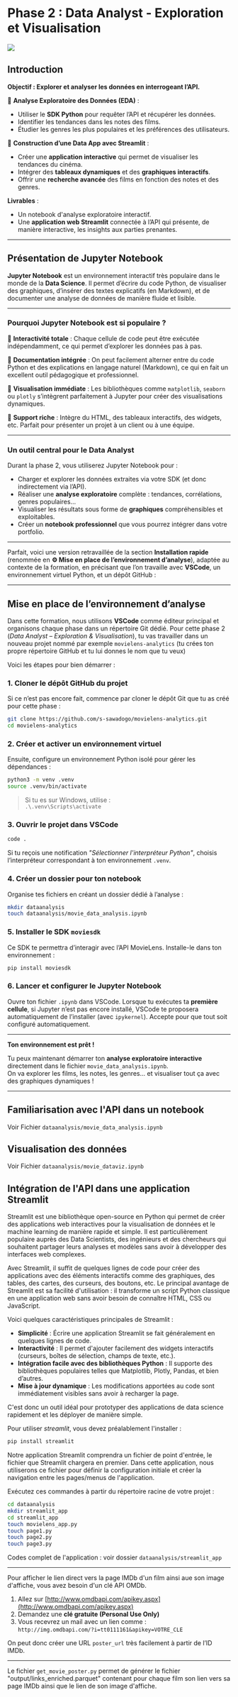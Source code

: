 # **Phase 2 : Data Analyst - Exploration et Visualisation**  

![](assets/phase1_architecture.png)

## Introduction

**Objectif : Explorer et analyser les données en interrogeant l’API.**  

🔹 **Analyse Exploratoire des Données (EDA)** :  
- Utiliser le **SDK Python** pour requêter l’API et récupérer les données.  
- Identifier les tendances dans les notes des films.  
- Étudier les genres les plus populaires et les préférences des utilisateurs.  

🔹 **Construction d’une Data App avec Streamlit** :  
- Créer une **application interactive** qui permet de visualiser les tendances du cinéma.  
- Intégrer des **tableaux dynamiques** et des **graphiques interactifs**.  
- Offrir une **recherche avancée** des films en fonction des notes et des genres.  

**Livrables** :  
- Un notebook d'analyse exploratoire interactif.  
- Une **application web Streamlit** connectée à l’API qui présente, de manière interactive, les insights aux parties prenantes.

---

## Présentation de Jupyter Notebook

**Jupyter Notebook** est un environnement interactif très populaire dans le monde de la **Data Science**. Il permet d’écrire du code Python, de visualiser des graphiques, d’insérer des textes explicatifs (en Markdown), et de documenter une analyse de données de manière fluide et lisible.

---

### Pourquoi Jupyter Notebook est si populaire ?

🔹 **Interactivité totale** : Chaque cellule de code peut être exécutée indépendamment, ce qui permet d’explorer les données pas à pas.

🔹 **Documentation intégrée** : On peut facilement alterner entre du code Python et des explications en langage naturel (Markdown), ce qui en fait un excellent outil pédagogique et professionnel.

🔹 **Visualisation immédiate** : Les bibliothèques comme `matplotlib`, `seaborn` ou `plotly` s’intègrent parfaitement à Jupyter pour créer des visualisations dynamiques.

🔹 **Support riche** : Intègre du HTML, des tableaux interactifs, des widgets, etc. Parfait pour présenter un projet à un client ou à une équipe.

---

### Un outil central pour le Data Analyst

Durant la phase 2, vous utiliserez Jupyter Notebook pour :

- Charger et explorer les données extraites via votre SDK (et donc indirectement via l’API).
- Réaliser une **analyse exploratoire** complète : tendances, corrélations, genres populaires...
- Visualiser les résultats sous forme de **graphiques** compréhensibles et exploitables.
- Créer un **notebook professionnel** que vous pourrez intégrer dans votre portfolio.

---

Parfait, voici une version retravaillée de la section **Installation rapide** (renommée en **⚙️ Mise en place de l’environnement d’analyse**), adaptée au contexte de la formation, en précisant que l’on travaille avec **VSCode**, un environnement virtuel Python, et un dépôt GitHub :

---

## Mise en place de l’environnement d’analyse

Dans cette formation, nous utilisons **VSCode** comme éditeur principal et organisons chaque phase dans un répertoire Git dédié. Pour cette phase 2 (*Data Analyst – Exploration & Visualisation*), tu vas travailler dans un nouveau projet nommé par exemple `movielens-analytics` (tu crées ton propre répertoire GitHub et tu lui donnes le nom que tu veux)

Voici les étapes pour bien démarrer :

### 1. Cloner le dépôt GitHub du projet

Si ce n’est pas encore fait, commence par cloner le dépôt Git que tu as créé pour cette phase :

```bash
git clone https://github.com/s-sawadogo/movielens-analytics.git
cd movielens-analytics
```

### 2. Créer et activer un environnement virtuel

Ensuite, configure un environnement Python isolé pour gérer les dépendances :

```bash
python3 -m venv .venv
source .venv/bin/activate
```

> Si tu es sur Windows, utilise :  
> `.\.venv\Scripts\activate`

### 3. Ouvrir le projet dans VSCode

```bash
code .
```

Si tu reçois une notification *"Sélectionner l'interpréteur Python"*, choisis l’interpréteur correspondant à ton environnement `.venv`.

### 4. Créer un dossier pour ton notebook

Organise tes fichiers en créant un dossier dédié à l’analyse :

```bash
mkdir dataanalysis
touch dataanalysis/movie_data_analysis.ipynb
```

### 5. Installer le SDK `moviesdk`

Ce SDK te permettra d’interagir avec l’API MovieLens. Installe-le dans ton environnement :

```bash
pip install moviesdk
```

### 6. Lancer et configurer le Jupyter Notebook

Ouvre ton fichier `.ipynb` dans VSCode. Lorsque tu exécutes ta **première cellule**, si Jupyter n’est pas encore installé, VSCode te proposera automatiquement de l’installer (avec `ipykernel`). Accepte pour que tout soit configuré automatiquement.

---

**Ton environnement est prêt !**

Tu peux maintenant démarrer ton **analyse exploratoire interactive** directement dans le fichier `movie_data_analysis.ipynb`.  
On va explorer les films, les notes, les genres... et visualiser tout ça avec des graphiques dynamiques !

---

## Familiarisation avec l'API dans un notebook 

Voir Fichier `dataanalysis/movie_data_analysis.ipynb` 

## Visualisation des données

Voir Fichier `dataanalysis/movie_dataviz.ipynb` 

## Intégration de l'API dans une application Streamlit

Streamlit est une bibliothèque open-source en Python qui permet de créer des applications web interactives pour la visualisation de données et le machine learning de manière rapide et simple. Il est particulièrement populaire auprès des Data Scientists, des ingénieurs et des chercheurs qui souhaitent partager leurs analyses et modèles sans avoir à développer des interfaces web complexes.

Avec Streamlit, il suffit de quelques lignes de code pour créer des applications avec des éléments interactifs comme des graphiques, des tables, des cartes, des curseurs, des boutons, etc. Le principal avantage de Streamlit est sa facilité d'utilisation : il transforme un script Python classique en une application web sans avoir besoin de connaître HTML, CSS ou JavaScript.

Voici quelques caractéristiques principales de Streamlit :
- **Simplicité** : Écrire une application Streamlit se fait généralement en quelques lignes de code.
- **Interactivité** : Il permet d'ajouter facilement des widgets interactifs (curseurs, boîtes de sélection, champs de texte, etc.).
- **Intégration facile avec des bibliothèques Python** : Il supporte des bibliothèques populaires telles que Matplotlib, Plotly, Pandas, et bien d’autres.
- **Mise à jour dynamique** : Les modifications apportées au code sont immédiatement visibles sans avoir à recharger la page.

C'est donc un outil idéal pour prototyper des applications de data science rapidement et les déployer de manière simple.

Pour utiliser *streamlit*, vous devez préalablement l'installer :

```bash
pip install streamlit
```

Notre application Streamlit comprendra un fichier de point d'entrée, le fichier que Streamlit chargera en premier. Dans cette application, nous utiliserons ce fichier pour définir la configuration initiale et créer la navigation entre les pages/menus de l'application.

Exécutez ces commandes à partir du répertoire racine de votre projet :

```bash
cd dataanalysis
mkdir streamlit_app
cd streamlit_app
touch movielens_app.py
touch page1.py
touch page2.py
touch page3.py
```

Codes complet de l'application : voir dossier `dataanalysis/streamlit_app`

---

Pour afficher le lien direct vers la page IMDb d'un film ainsi aue son image d'affiche, vous avez besoin d'un clé API OMDb.

1. Allez sur [http://www.omdbapi.com/apikey.aspx](http://www.omdbapi.com/apikey.aspx)
2. Demandez une **clé gratuite (Personal Use Only)**
3. Vous recevrez un mail avec un lien comme :  
   `http://img.omdbapi.com/?i=tt0111161&apikey=VOTRE_CLE`

On peut donc créer une URL `poster_url` très facilement à partir de l’ID IMDb.

---

Le fichier `get_movie_poster.py` permet de générer le fichier "output/links_enriched.parquet" contenant pour chaque film son lien vers sa page IMDb ainsi que le lien de son image d'affiche.

